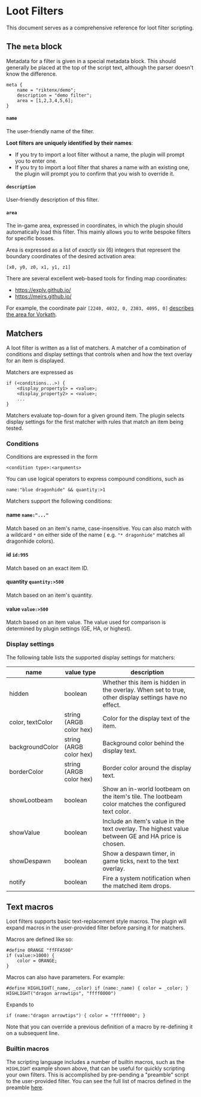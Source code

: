 # Loot Filters

This document serves as a comprehensive reference for loot filter scripting.

## The `meta` block

Metadata for a filter is given in a special metadata block. This should generally be placed at the top of the script
text, although the parser doesn't know the difference.

```
meta {
    name = "riktenx/demo";
    description = "demo filter";
    area = [1,2,3,4,5,6];
}
```

#### `name`

The user-friendly name of the filter.

**Loot filters are uniquely identified by their names**:
* If you try to import a loot filter without a name, the plugin will prompt you to enter one.
* If you try to import a loot filter that shares a name with an existing one, the plugin will prompt you to confirm that
  you wish to override it.

#### `description`

User-friendly description of this filter.

#### `area`

The in-game area, expressed in coordinates, in which the plugin should automatically load this filter. This mainly
allows you to write bespoke filters for specific bosses.

Area is expressed as a list of _exactly_ six (6) integers that represent the boundary coordinates of the desired
activation area:

```
[x0, y0, z0, x1, y1, z1]
```

There are several excellent web-based tools for finding map coordinates:
* https://explv.github.io/
* https://mejrs.github.io/

For example, the coordinate pair `[2240, 4032, 0, 2303, 4095, 0]`
[describes the area for Vorkath](https://explv.github.io/?centreX=2284&centreY=4084&centreZ=0&zoom=8).

## Matchers

A loot filter is written as a list of matchers. A matcher of a combination of conditions and display settings that
controls when and how the text overlay for an item is displayed.

Matchers are expressed as

```
if (<conditions...>) {
    <display_property1> = <value>;
    <display_property2> = <value>;
    ...
}
```

Matchers evaluate top-down for a given ground item. The plugin selects display settings for the first matcher with rules
that match an item being tested.

### Conditions

Conditions are expressed in the form

```
<condition type>:<arguments>
```

You can use logical operators to express compound conditions, such as

```
name:"blue dragonhide" && quantity:>1
```

Matchers support the following conditions:

#### name `name:"..."`

Match based on an item's name, case-insensitive. You can also match with a wildcard `*` on either side of the name (
e.g. `"* dragonhide"` matches all dragonhide colors).

#### id `id:995`

Match based on an exact item ID.

#### quantity `quantity:>500`

Match based on an item's quantity.

#### value `value:>500`

Match based on an item value. The value used for comparison is determined by plugin settings (GE, HA, or highest).

### Display settings

The following table lists the supported display settings for matchers:

| name             | value type              | description                                                                                          |
|------------------|-------------------------|------------------------------------------------------------------------------------------------------|
| hidden           | boolean                 | Whether this item is hidden in the overlay. When set to true, other display settings have no effect. |
| color, textColor | string (ARGB color hex) | Color for the display text of the item.                                                              |
| backgroundColor  | string (ARGB color hex) | Background color behind the display text.                                                            |
| borderColor      | string (ARGB color hex) | Border color around the display text.                                                                |
| showLootbeam     | boolean                 | Show an in-world lootbeam on the item's tile. The lootbeam color matches the configured text color.  |
| showValue        | boolean                 | Include an item's value in the text overlay. The highest value between GE and HA price is chosen.    |
| showDespawn      | boolean                 | Show a despawn timer, in game ticks, next to the text overlay.                                       |
| notify           | boolean                 | Fire a system notification when the matched item drops.                                              |

## Text macros

Loot filters supports basic text-replacement style macros. The plugin will expand macros in the user-provided filter
before parsing it for matchers.

Macros are defined like so:

```
#define ORANGE "ffFFA500"
if (value:>1000) {
    color = ORANGE;
}
```

Macros can also have parameters. For example:

```
#define HIGHLIGHT(_name, _color) if (name:_name) { color = _color; }
HIGHLIGHT("dragon arrowtips", "ffff0000")
```

Expands to

```
if (name:"dragon arrowtips") { color = "ffff0000"; }
```

Note that you can override a previous definition of a macro by re-defining it on a subsequent line.

### Builtin macros

The scripting language includes a number of builtin macros, such as the `HIGHLIGHT` example shown above, that can be
useful for quickly scripting your own filters. This is accomplished by pre-pending a "preamble" script to the
user-provided filter. You can see the full list of macros defined in the preamble
[here](https://github.com/riktenx/loot-filters/blob/main/src/main/resources/com/lootfilters/scripts/preamble.rs2f).